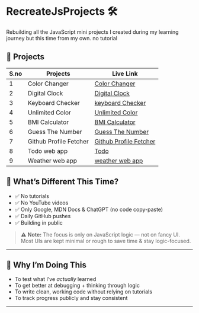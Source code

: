 # RecreateJsProjects 🛠️

Rebuilding all the JavaScript mini projects I created during my learning journey but this time from my own. no tutorial

## 📅 Projects

| S.no | Projects         | Live Link |
|-----|----------------|--------|
| 1   | Color Changer       | [Color Changer](colorChanger/index.html) |
| 2   | Digital Clock     | [Digital Clock](digitalClock/index.html) |
| 3   | Keyboard Checker     | [keyboard Checker](keyboardCheck/index.html) |
| 4   | Unlimited Color     | [Unlimited Color](unlimitedColor/index.html) |
| 5   | BMI Calculator     | [BMI Calculator](bmiCalculator/index.html) |
| 6   | Guess The Number     | [Guess The Number](guessTheNumber/index.html) |
| 7   | Github Profile Fetcher| [Github Profile Fetcher](fetchGithubProfile/index.html) |
| 8   | Todo web app    | [Todo ](toDoApp/index.html) |
| 9   | Weather web app     | [weather web app](weatherApp/index.html) |




## 🎯 What’s Different This Time?

- ✅ No tutorials
- ✅ No YouTube videos
- ✅ Only Google, MDN Docs & ChatGPT (no code copy-paste)
- ✅ Daily GitHub pushes
- ✅ Building in public

> ⚠️ **Note:** The focus is only on JavaScript logic — not on fancy UI.  
> Most UIs are kept minimal or rough to save time & stay logic-focused.

---

## 📌 Why I’m Doing This

- To test what I’ve *actually* learned
- To get better at debugging + thinking through logic
- To write clean, working code without relying on tutorials
- To track progress publicly and stay consistent

---

